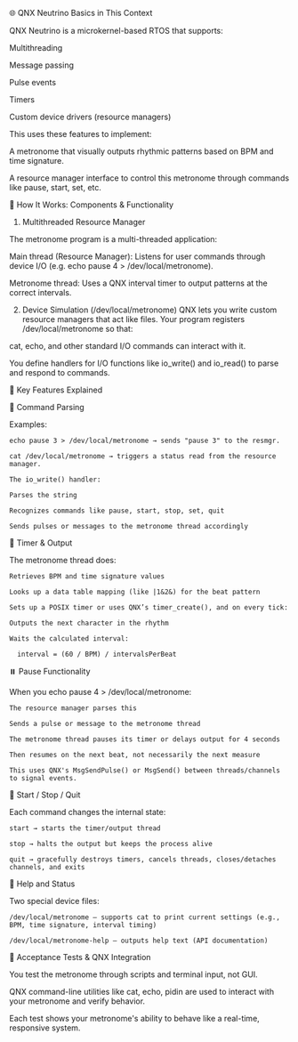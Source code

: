 🌐 QNX Neutrino Basics in This Context

QNX Neutrino is a microkernel-based RTOS that supports:

  Multithreading

  Message passing

  Pulse events

  Timers

Custom device drivers (resource managers)


This uses these features to implement:

  A metronome that visually outputs rhythmic patterns based on BPM and time signature.

  A resource manager interface to control this metronome through commands like pause, start, set, etc.


🧠 How It Works: Components & Functionality

1. Multithreaded Resource Manager

The metronome program is a multi-threaded application:

Main thread (Resource Manager): Listens for user commands through device I/O (e.g. echo pause 4 > /dev/local/metronome).

Metronome thread: Uses a QNX interval timer to output patterns at the correct intervals.

2. Device Simulation (/dev/local/metronome)
QNX lets you write custom resource managers that act like files. Your program registers /dev/local/metronome so that:

cat, echo, and other standard I/O commands can interact with it.

You define handlers for I/O functions like io_write() and io_read() to parse and respond to commands.


🧩 Key Features Explained

  🧾 Command Parsing

  Examples:
    
    echo pause 3 > /dev/local/metronome → sends "pause 3" to the resmgr.
  
    cat /dev/local/metronome → triggers a status read from the resource manager.

    The io_write() handler:

    Parses the string

    Recognizes commands like pause, start, stop, set, quit

    Sends pulses or messages to the metronome thread accordingly

🔁 Timer & Output

The metronome thread does:

    Retrieves BPM and time signature values

    Looks up a data table mapping (like |1&2&) for the beat pattern

    Sets up a POSIX timer or uses QNX’s timer_create(), and on every tick:

    Outputs the next character in the rhythm

    Waits the calculated interval:
      
      interval = (60 / BPM) / intervalsPerBeat

⏸️ Pause Functionality

When you echo pause 4 > /dev/local/metronome:

    The resource manager parses this

    Sends a pulse or message to the metronome thread

    The metronome thread pauses its timer or delays output for 4 seconds

    Then resumes on the next beat, not necessarily the next measure

    This uses QNX's MsgSendPulse() or MsgSend() between threads/channels to signal events.

🛑 Start / Stop / Quit

Each command changes the internal state:

    start → starts the timer/output thread

    stop → halts the output but keeps the process alive

    quit → gracefully destroys timers, cancels threads, closes/detaches channels, and exits

📜 Help and Status

Two special device files:

    /dev/local/metronome – supports cat to print current settings (e.g., BPM, time signature, interval timing)

    /dev/local/metronome-help – outputs help text (API documentation)

🧪 Acceptance Tests & QNX Integration

You test the metronome through scripts and terminal input, not GUI.

QNX command-line utilities like cat, echo, pidin are used to interact with your metronome and verify behavior.

Each test shows your metronome's ability to behave like a real-time, responsive system.
